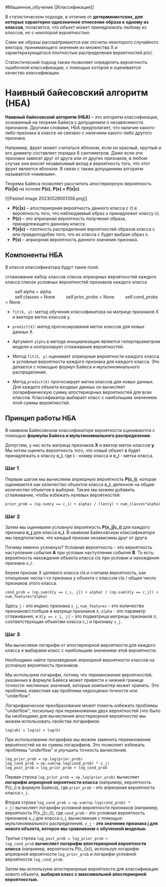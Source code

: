 #Машинное_обучение 
[[Классификация]]

В статистическом подходе, в отличие от **детерминистских, для которых характерно однозначное отнесение образа к одному из классов**, полагается, что *объект может принадлежать любому из классов, но с некоторой вероятностью*. 

Сами же образы рассматриваются как отсчеты некоторого случайного вектора, 
принимающего значения из множества Χ и характеризующегося 
плотностью распределения вероятностей *p(х).*

Статистический подход также позволяет определять вероятность ошибочной 
классификации, с помощью которой и оценивается качество классификации.

#  Наивный байесовский алгоритм (НБА)

**Наивный байесовский алгоритм (НБА)** – это алгоритм 
классификации, основанный на теореме Байеса с допущением о 
независимости признаков. Другими словами, НБА предполагает, 
что наличие какого-либо признака в классе не связано с наличием 
какого-либо другого признака. 

Например, фрукт может считаться 
яблоком, если он красный, круглый и его диаметр составляет 
порядка 8 сантиметров. Даже если эти признаки зависят друг от 
друга или от других признаков, в любом случае они вносят 
независимый вклад в вероятность того, что этот фрукт является 
яблоком. В связи с таким допущением алгоритм называется 
«наивным».

Теорема Байеса позволяет рассчитать апостериорную 
вероятность **P(c|x)** на основе **P(c)**, **P(x)** и **P(x|c)**.

![[Pasted image 20230528001356.png]]

- **P(c|x)** – апостериорная вероятность данного класса c (т.е. 
вероятность того, что наблюдаемый образ x принадлежит классу с).
- **P(c)** – это априорная вероятность получения образа, 
принадлежащего данному классу.
- **P(x|c)** – плотность распределения вероятностей образов класса 
с или правдоподобие того, что из класса с будет выбран образ x.
- **P(x)** – априорная вероятность данного значения признака.

## Компоненты НБА

В классе классификатора будут такие поля:

сглаживание
набор классов
список априорных вероятностей каждого класса
список условных вероятностей признаков каждого класса 

        self.alpha = alpha    
        self.classes = None
        self.prior_probs = None
        self.cond_probs = None

- `fit(X, y)`: метод обучения классификатора на матрице признаков X и векторе меток классов y.
- `predict(X)`: метод прогнозирования меток классов для новых данных X.

- Аргумент `alpha` в методе инициализации является гиперпараметром модели и контролирует сглаживание вероятностей.

- Метод `fit(X, y)` оценивает априорные вероятности каждого класса и условные вероятности каждого признака для каждого класса. Это делается с помощью формул Байеса и мультиномиального распределения.

- Метод `predict(X)` прогнозирует метки классов для новых данных. Для каждого объекта входных данных он вычисляет логарифмическую сумму апостериорных вероятностей для всех классов. Классификатор выбирает класс с наибольшим значением этой суммы вероятностей.

## Принцип работы НБА

В наивном Байесовском классификаторе вероятности оцениваются с помощью **формулы Байеса и мультиномиального распределения.**

Допустим, у нас есть матрица признаков **X** и вектор меток классов **y**. Мы хотим оценить вероятность того, что новый объект **x** будет принадлежать к классу **c_i**, где **i** - номер класса и **c_i** - метка класса.

### Шаг 1

Первым шагом мы вычисляем априорную вероятность **P(c_i)**, которая оценивается как количество объектов класса **c_i**, деленное на общее количество объектов в выборке. Также мы можем добавить сглаживание, чтобы избежать нулевых вероятностей:

```
prior_prob = (np.sum(y == c_i) + alpha) / (len(y) + num_classes*alpha)
```

### Шаг 2

Затем мы оцениваем условную вероятность **P(x_j|c_i)** для каждого признака **x_j** для класса **c_i**. В наивном Байесовском классификаторе мы предполагаем, что каждый признак независимы друг от друга.

Почему именно условную? Условная вероятность  - это вероятность наступления события **А** при условии наступления события **В**. То есть: вероятность нахождения объекта класса cls при условии и нахождения признака x_i.

Берем признак X целевого класса cls и считаем вероятность, как отношение числа i-го признака у объекта с классом cls / общее число признаков этого класса.

```
cond_prob = (np.sum(X[y == c_i, j]) + alpha) / (np.sum(X[y == c_i]) + num_features*alpha)
```

Здесь `j` - это индекс признака `x_j`, `num_features` - это количество признаков/столбцов в матрице признаков `X`, `alpha` - это параметр сглаживания, и `X[y == c_i, j]` - это подматрица матрицы признаков `X`, соответствующая объектам класса c_i и признаку `x_j`.

### Шаг 3

Мы вычисляем логарифм от апостериорной вероятности для каждого класса и выбираем класс с наибольшим значением этой вероятности.

Необходимо найти произведение априорной вероятности классов на условную вероятность признаков. 

Мы используем логарифм, потому что перемножение вероятностей, указанных в формуле Байеса может привести к нижней границе точности численных значений, которые компьютер может хранить. Это проблема, известная как проблема недооценки точности или "underflow".

Логарифмическое преобразование может помочь избежать проблемы "underflow", поскольку при перемножении двух вероятностей (что было бы необходимо для вычисления апостериорной вероятности) мы можем использовать свойства логарифмов:

`log(ab) = log(a) + log(b)`

При использовании логарифма мы можем заменить перемножение вероятностей на их суммы логарифмов. Это позволяет избежать проблемы "underflow" и улучшить точность вычислений.

```
log_prior_prob = np.log(prior_prob) 
log_cond_prob = np.sum(np.log(cond_prob) * x_j) 
log_post_prob = log_prior_prob + log_cond_prob
```

Первая строка `log_prior_prob = np.log(prior_prob)` вычисляет **логарифм априорной вероятности класса** (например, вероятность P(c_i) в формуле Байеса), где `prior_prob` - это априорная вероятность класса `c_i`.

Вторая строка `log_cond_prob = np.sum(np.log(cond_prob) * x_j)` вычисляет логарифм условной вероятности признаков (например, вероятность P(x_j|c_i)), где `cond_prob` - это условная вероятность признаков x_j для класса c_i, вычисленная с помощью мультиномиального распределения. `x_j` - **это значение признака j для нового объекта, которое мы сравниваем с обученной моделью.**

Третья строка `log_post_prob = log_prior_prob + log_cond_prob` **вычисляет логарифм апостериорной вероятности класса** (например, вероятность P(c_i|x)), используя логарифм априорной вероятности `log_prior_prob` и логарифм условной вероятности `log_cond_prob`.

Затем мы используем апостериорные вероятности для классификации нового объекта, **выбирая класс с максимальной апостериорной вероятностью.**